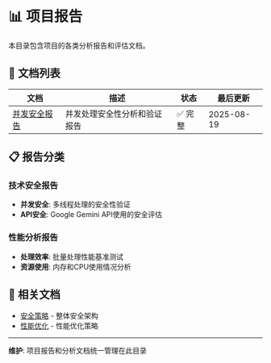 # 📊 项目报告

本目录包含项目的各类分析报告和评估文档。

## 📄 文档列表

| 文档 | 描述 | 状态 | 最后更新 |
|------|------|------|----------|
| [并发安全报告](./concurrency_safety_report.md) | 并发处理安全性分析和验证报告 | ✅ 完整 | 2025-08-19 |

## 📋 报告分类

### 技术安全报告
- **并发安全**: 多线程处理的安全性验证
- **API安全**: Google Gemini API使用的安全评估

### 性能分析报告
- **处理效率**: 批量处理性能基准测试
- **资源使用**: 内存和CPU使用情况分析

## 🔗 相关文档
- [安全策略](../architecture/8-安全-security.md) - 整体安全架构
- [性能优化](../architecture/batch_processing/performance_optimization.md) - 性能优化策略

---
**维护**: 项目报告和分析文档统一管理在此目录

